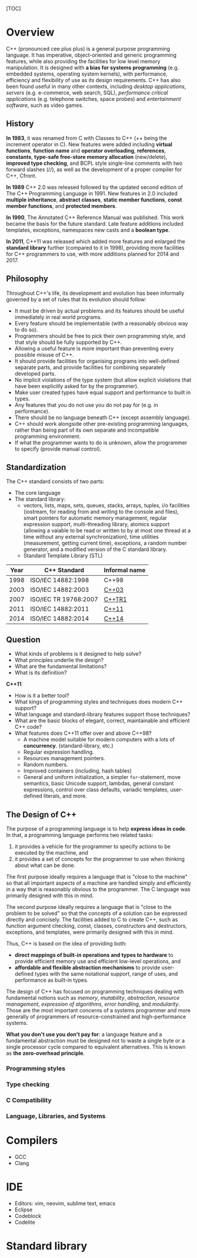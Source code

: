 [TOC]

# Overview

C++ (pronounced cee plus plus) is a general purpose programming
language. It has imperative, object-oriented and generic programming
features, while also providing the facilities for low level memory
manipulation. It is designed with **a bias for systems programming**
(e.g. embedded systems, operating system kernels), with performance,
efficiency and flexibility of use as its design requirements. C++ has
also been found useful in many other contexts, including *desktop
applications*, *servers* (e.g. e-commerce, web search, SQL),
*performance critical applications* (e.g. telephone switches, space
probes) and *entertainment software*, such as video games.

## History

**In 1983**, it was renamed from C with Classes to C++ (++ being the
increment operator in C). New features were added including **virtual
functions**, **function name** and **operator overloading**,
**references**, **constants**, **type-safe free-store memory
allocation** (new/delete), **improved type checking**, and BCPL style
single-line comments with two forward slashes (//), as well as the
development of a proper compiler for C++, Cfront.

**In 1989** C++ 2.0 was released followed by the updated second edition
of The C++ Programming Language in 1991. New features in 2.0 included
**multiple inheritance**, **abstract classes**, **static member
functions**, **const member functions**, and **protected members**.

**In 1990**, The Annotated C++ Reference Manual was published. This work
became the basis for the future standard. Late feature additions
included templates, exceptions, namespaces new casts and a **boolean
type**.

**In 2011**, C++11 was released which added more features and enlarged
the **standard library** further (compared to it in 1998), providing
more facilities for C++ programmers to use, with more additions planned
for 2014 and 2017.

## Philosophy

Throughout C++'s life, its development and evolution has been informally
governed by a set of rules that its evolution should follow:

- It must be driven by actual problems and its features should be useful
  immediately in real world programs.
- Every feature should be implementable (with a reasonably obvious way
  to do so).
- Programmers should be free to pick their own programming style, and
  that style should be fully supported by C++.
- Allowing a useful feature is more important than preventing every
  possible misuse of C++.
- It should provide facilities for organising programs into well-defined
  separate parts, and provide facilities for combining separately
  developed parts.
- No implicit violations of the type system (but allow explicit
  violations that have been explicitly asked for by the programmer).
- Make user created types have equal support and performance to built in
  types.
- Any features that you do not use you do not pay for (e.g. in
  performance).
- There should be no language beneath C++ (except assembly language).
- C++ should work alongside other pre-existing programming languages,
  rather than being part of its own separate and incompatible
  programming environment.
- If what the programmer wants to do is unknown, allow the programmer to
  specify (provide manual control).

## Standardization

The C++ standard consists of two parts:
- The core language
- The standard library:
    + vectors, lists, maps, sets, queues, stacks, arrays, tuples, i/o
    facilities (iostream, for reading from and writing to the console
    and files), smart pointers for automatic memory management, regular
    expression support, multi-threading library, atomics support
    (allowing a vaiable to be read or written to by at most one thread
    at a time without any external synchronization), time utilities
    (measurement, getting current time), exceptions, a random number
    generator, and a modified version of the C standard library.
    + Standard Template Library (STL)

| Year | C++ Standard          | Informal name                                                     |
| -    | -                     | -                                                                 |
| 1998 | ISO/IEC 14882:1998    | C++98                                                             |
| 2003 | ISO/IEC 14882:2003    | [C++03](http://en.wikipedia.org/wiki/C%2B%2B03)                   |
| 2007 | ISO/IEC TR 19768:2007 | [C++TR1](http://en.wikipedia.org/wiki/C%2B%2B_Technical_Report_1) |
| 2011 | ISO/IEC 14882:2011    | [C++11](http://en.wikipedia.org/wiki/C%2B%2B11)                   |
| 2014 | ISO/IEC 14882:2014    | [C++14](http://en.wikipedia.org/wiki/C%2B%2B14)                   |

## Question

- What kinds of problems is it designed to help solve?
- What principles underlie the design?
- What are the fundamental limitations?
- What is its definition?

**C++11**

- How is it a better tool?
- What kings of programming styles and techniques does modern C++ support?
- What language and standard-library features support those techniques?
- What are the basic blocks of elegant, correct, maintainable and efficient C++ code?
- What features does C++11 offer over and above C++98?
	+ A machine model suitable for modern computers with a lots of **concurrency**. (standard-library, etc.)
	+ Regular expression handling.
	+ Resources management pointers.
	+ Random numbers.
	+ Improved containers (including, hash tables)
	+ General and uniform initialization, a simpler `for`-statement, move semantics, basic Unicode support, lambdas, general constant expressions, control over class defaults, variadic templates, user-defined literals, and more.

## The Design of C++

The purpose of a programming language is to help **express ideas in
code**. In that, a programming language performs two related tasks:

1. it provides a vehicle for the programmer to specify actions to be
   executed by the machine, and
2. it provides a set of concepts for the programmer to use when thinking
   about what can be done.

The first purpose ideally requires a language that is "close to the
machine" so that all important aspects of a machine are handled simply
and efficiently in a way that is reasonably obvious to the programmer.
The C language was primarily designed with this in mind.

The second purpose ideally requires a language that is "close to the
problem to be solved" so that the concepts of a solution can be
expressed directly and concisely. The facilities added to C to create
C++, such as function argument checking, const, classes, constructors
and destructors, exceptions, and templates, were primarily designed with
this in mind.

Thus, C++ is based on the idea of providing both:
- **direct mappings of built-in operations and types to hardware** to
  provide efficient memory use and efficient low-level operations, and
- **affordable and flexible abstraction mechanisms** to provide user-
  defined types with the same notational support, range of uses, and
  performance as built-in types.

The design of C++ has focused on programming techniques dealing with
fundamental notions such as *memory*, *mutability*, *abstraction*,
*resource management*, *expression of algorithms*, *error handling*, and
*modularity*. Those are the most important concerns of a systems
programmer and more generally of programmers of resource-constrained and
high-performance systems.

**What you don't use you don't pay for**: a language feature and a
fundamental abstraction must be designed not to waste a single byte or a
single processor cycle compared to equivalent alternatives.  This is
known as **the zero-overhead principle**.

### Programming styles

### Type checking

### C Compatibility

### Language, Libraries, and Systems

# Compilers

- GCC
- Clang

# IDE

- Editors: vim, neovim, sublime text, emacs
- Eclipse
- Codeblock
- Codelite

# Standard library




